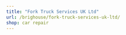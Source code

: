 ```yaml
---
title: "Fork Truck Services UK Ltd"
url: /brighouse/fork-truck-services-uk-ltd/
shop: car repair
---
```

